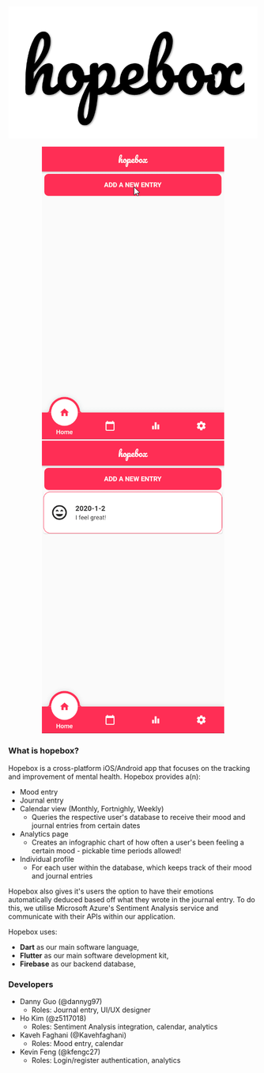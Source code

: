 <p align="center">
  <img src="hopebox.png">
</p>

<p align="center">
  <img src="Hopebox 1.gif">
  <img src="Hopebox 2.gif">
</p>

### What is hopebox? 
Hopebox is a cross-platform iOS/Android app that focuses on the tracking and improvement of mental health. Hopebox provides a(n):
- Mood entry
- Journal entry
- Calendar view (Monthly, Fortnighly, Weekly)
  - Queries the respective user's database to receive their mood and journal entries from certain dates
- Analytics page
  - Creates an infographic chart of how often a user's been feeling a certain mood - pickable time periods allowed!
- Individual profile
  - For each user within the database, which keeps track of their mood and journal entries

Hopebox also gives it's users the option to have their emotions automatically deduced based off what they wrote in the journal entry. To do this, we utilise Microsoft Azure's Sentiment Analysis service and communicate with their APIs within our application.

Hopebox uses:
- **Dart** as our main software language,
- **Flutter** as our main software development kit,
- **Firebase** as our backend database,

### Developers
- Danny Guo (@dannyg97)
  - Roles: Journal entry, UI/UX designer
- Ho Kim (@z5117018)
  - Roles: Sentiment Analysis integration, calendar, analytics
- Kaveh Faghani (@Kavehfaghani)
  - Roles: Mood entry, calendar
- Kevin Feng (@kfengc27)
  - Roles: Login/register authentication, analytics
